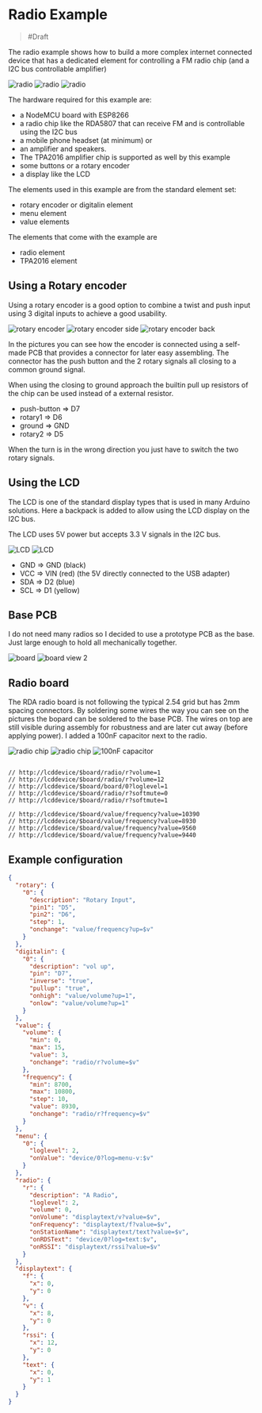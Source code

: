 # Radio Example

> #Draft

The radio example shows how to build a more complex internet connected device that has a dedicated
element for controlling a FM radio chip (and a I2C bus controllable amplifier)

![radio](examples/radio.jpg)
![radio](examples/radio2.jpg)
![radio](examples/radio3.jpg)

The hardware required for this example are:

* a NodeMCU board with ESP8266
* a radio chip like the RDA5807 that can receive FM and is controllable using the I2C bus
* a mobile phone headset (at minimum) or
* an amplifier and speakers.
* The TPA2016 amplifier chip is supported as well by this example
* some buttons or a rotary encoder
* a display like the LCD

The elements used in this example are from the standard element set:

* rotary encoder or digitalin element
* menu element
* value elements

The elements that come with the example are

* radio element
* TPA2016 element

## Using a Rotary encoder

Using a rotary encoder is a good option to combine a twist and push input using 3 digital inputs to achieve a good usability.


![rotary encoder](examples/rotary.jpg)
![rotary encoder side](examples/rotaryside.jpg)
![rotary encoder back](examples/rotaryback.jpg)

In the pictures you can see how the encoder is connected using a self-made PCB that provides a connector for later easy assembling. The connector has the push button and the 2 rotary signals all closing to a common ground signal.

When using the closing to ground approach the builtin pull up resistors of the chip can be used instead of a external resistor.

* push-button => D7
* rotary1 => D6
* ground => GND
* rotary2 => D5 

When the turn is in the wrong direction you just have to switch the two rotary signals.

## Using the LCD 

The LCD is one of the standard display types that is used in many Arduino solutions. Here a backpack is added to allow using the LCD display on the I2C bus.

The LCD uses 5V power but accepts 3.3 V signals in the I2C bus. 

![LCD](examples/lcd.jpg)
![LCD](examples/lcdback.jpg)

* GND => GND (black)
* VCC => VIN (red) (the 5V directly connected to the USB adapter) 
* SDA => D2 (blue)
* SCL => D1 (yellow)

## Base PCB

I do not need many radios so I decided to use a prototype PCB as the base. Just large enough to hold all mechanically together.

![board](examples/board.jpg)
![board view 2](examples/board2.jpg)

## Radio board

The RDA radio board is not following the typical 2.54 grid but has 2mm spacing connectors. By soldering some wires the way you can see on the pictures the bopard can be soldered to the base PCB.
The wires on top are still visible during assembly for robustness and are later cut away (before applying power).
I added a 100nF capacitor next to the radio.


![radio chip](examples/rda.jpg)
![radio chip](examples/rda2.jpg)
![100nF capacitor](examples/100nf.jpg)

```TEXT

// http://lcddevice/$board/radio/r?volume=1
// http://lcddevice/$board/radio/r?volume=12
// http://lcddevice/$board/board/0?loglevel=1
// http://lcddevice/$board/radio/r?softmute=0
// http://lcddevice/$board/radio/r?softmute=1

// http://lcddevice/$board/value/frequency?value=10390
// http://lcddevice/$board/value/frequency?value=8930
// http://lcddevice/$board/value/frequency?value=9560
// http://lcddevice/$board/value/frequency?value=9440
```

## Example configuration

```JSON
{
  "rotary": {
    "0": {
      "description": "Rotary Input",
      "pin1": "D5",
      "pin2": "D6",
      "step": 1,
      "onchange": "value/frequency?up=$v"
    }
  },
  "digitalin": {
    "0": {
      "description": "vol up",
      "pin": "D7",
      "inverse": "true",
      "pullup": "true",
      "onhigh": "value/volume?up=1",
      "onlow": "value/volume?up=1"
    }
  },
  "value": {
    "volume": {
      "min": 0,
      "max": 15,
      "value": 3,
      "onchange": "radio/r?volume=$v"
    },
    "frequency": {
      "min": 8700,
      "max": 10800,
      "step": 10,
      "value": 8930,
      "onchange": "radio/r?frequency=$v"
    }
  },
  "menu": {
    "0": {
      "loglevel": 2,
      "onValue": "device/0?log=menu-v:$v"
    }
  },
  "radio": {
    "r": {
      "description": "A Radio",
      "loglevel": 2,
      "volume": 0,
      "onVolume": "displaytext/v?value=$v",
      "onFrequency": "displaytext/f?value=$v",
      "onStationName": "displaytext/text?value=$v",
      "onRDSText": "device/0?log=text:$v",
      "onRSSI": "displaytext/rssi?value=$v"
    }
  },
  "displaytext": {
    "f": {
      "x": 0,
      "y": 0
    },
    "v": {
      "x": 8,
      "y": 0
    },
    "rssi": {
      "x": 12,
      "y": 0
    },
    "text": {
      "x": 0,
      "y": 1
    }
  }
}
```